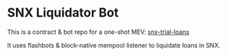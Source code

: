 # SNX Liquidator Bot

This is a contract & bot repo for a one-shot MEV: [snx-trial-loans](https://sips.synthetix.io/sips/sip-142/)

It uses flashbots & block-native mempool listener to liquidate loans in SNX.